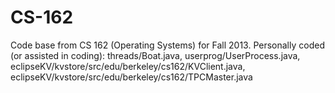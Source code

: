 CS-162
======

Code base from CS 162 (Operating Systems) for Fall 2013. Personally coded (or assisted in coding): threads/Boat.java, userprog/UserProcess.java, eclipseKV/kvstore/src/edu/berkeley/cs162/KVClient.java, eclipseKV/kvstore/src/edu/berkeley/cs162/TPCMaster.java
